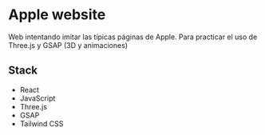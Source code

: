 # Apple website

Web intentando imitar las típicas páginas de Apple. Para practicar el uso de Three.js y GSAP (3D y animaciones)

## Stack

- React
- JavaScript
- Three.js
- GSAP
- Tailwind CSS
